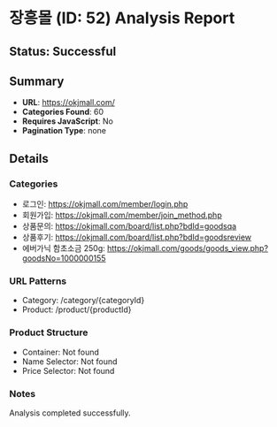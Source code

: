 # 장흥몰 (ID: 52) Analysis Report

## Status: Successful

## Summary
- **URL**: https://okjmall.com/
- **Categories Found**: 60
- **Requires JavaScript**: No
- **Pagination Type**: none

## Details

### Categories
- 로그인: https://okjmall.com/member/login.php
- 회원가입: https://okjmall.com/member/join_method.php
- 상품문의: https://okjmall.com/board/list.php?bdId=goodsqa
- 상품후기: https://okjmall.com/board/list.php?bdId=goodsreview
- 에버가닉 함초소금 250g: https://okjmall.com/goods/goods_view.php?goodsNo=1000000155

### URL Patterns
- Category: /category/{categoryId}
- Product: /product/{productId}


### Product Structure
- Container: Not found
- Name Selector: Not found
- Price Selector: Not found

### Notes
Analysis completed successfully.
